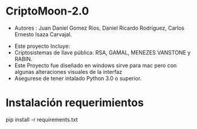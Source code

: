 # CriptoMoon-2.0
- Autores : Juan Daniel Gomez Rios, Daniel Ricardo Rodriguez, Carlos Ernesto Isaza Carvajal.
+ Este proyecto Incluye:
+ Criptosistemas de llave pública: RSA, GAMAL, MENEZES VANSTONE y RABIN.
+ Este Proyecto fue diseñado en windows sirve para mac pero con algunas alteraciones visuales de la interfaz
+ Asegurese de tener intalado Python 3.0 o superior.

# Instalación requerimientos
pip install -r requirements.txt

